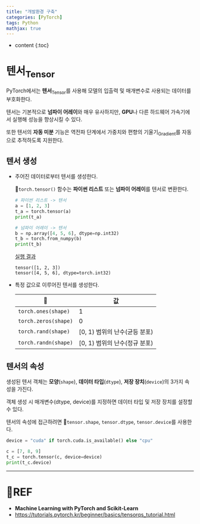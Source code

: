```yaml
---
title: "개발환경 구축"
categories: [PyTorch]
tags: Python
mathjax: true
---
```


* content
{:toc}
# 텐서<sub>Tensor</sub>

PyTorch에서는 **텐서**<sub>Tensor</sub>를 사용해 모델의 입출력 및 매개변수로 사용되는 데이터를 부호화한다.

텐서는 기본적으로 **넘파이 어레이**와 매우 유사하지만, **GPU**나 다른 하드웨어 가속기에서 실행해 성능을 향상시킬 수 있다.

또한 텐서의 **자동 미분** 기능은 역전파 단계에서 가중치와 편향의 기울기<sub>Gradient</sub>를 자동으로 추적하도록 지원한다.

## 텐서 생성

-   주어진 데이터로부터 텐서를 생성한다.

    🧶`torch.tensor()` 함수는 **파이썬 리스트** 또는 **넘파이 어레이**를 텐서로 변환한다.

    ```python
    # 파이썬 리스트 -> 텐서
    a = [1, 2, 3]
    t_a = torch.tensor(a)
    print(t_a)
    
    # 넘파이 어레이 -> 텐서
    b = np.array([4, 5, 6], dtype=np.int32)
    t_b = torch.from_numpy(b)
    print(t_b)
    ```

    <u>실행 결과</u>

    ```
    tensor([1, 2, 3])
    tensor([4, 5, 6], dtype=torch.int32)
    ```

-   특정 값으로 이루어진 텐서를 생성한다.

    | 🧶                    | 값                            |
    | -------------------- | ----------------------------- |
    | `torch.ones(shape)`  | 1                             |
    | `torch.zeros(shape)` | 0                             |
    | `torch.rand(shape)`  | [0, 1) 범위의 난수(균등 분포) |
    | `torch.randn(shape)` | [0, 1) 범위의 난수(정규 분포) |


## 텐서의 속성

생성된 텐서 객체는 **모양**(`shape`), **데이터 타입**(`dtype`), **저장 장치**(`device`)의 3가지 속성을 가진다.

객체 생성 시 매개변수(dtype, device)를 지정하면 데이터 타입 및 저장 장치를 설정할 수 있다.

텐서의 속성에 접근하려면 🧶`tensor.shape`, `tensor.dtype`, `tensor.device`를 사용한다.

```python
device = "cuda" if torch.cuda.is_available() else "cpu"

c = [7, 8, 9]
t_c = torch.tensor(c, device=device)
print(t_c.device)
```

---

# 📌REF

-   **Machine Learning with PyTorch and Scikit-Learn**
-   <https://tutorials.pytorch.kr/beginner/basics/tensorqs_tutorial.html>

